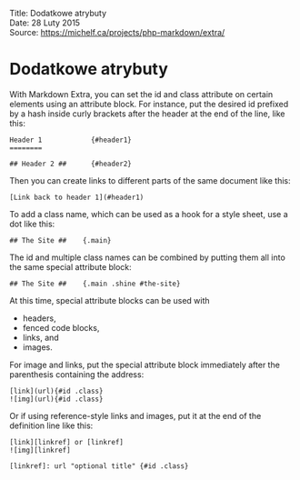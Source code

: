 Title: 		Dodatkowe atrybuty  
Date: 		28 Luty 2015  
Source:     https://michelf.ca/projects/php-markdown/extra/  

# Dodatkowe atrybuty

With Markdown Extra, you can set the id and class attribute on certain elements using an attribute block. For instance, put the desired id prefixed by a hash inside curly brackets after the header at the end of the line, like this:

```
Header 1            {#header1}
========

## Header 2 ##      {#header2}
```

Then you can create links to different parts of the same document like this:

```
[Link back to header 1](#header1)
```

To add a class name, which can be used as a hook for a style sheet, use a dot like this:

```
## The Site ##    {.main}
```
The id and multiple class names can be combined by putting them all into the same special attribute block:

```
## The Site ##    {.main .shine #the-site}
```
At this time, special attribute blocks can be used with

- headers,
- fenced code blocks,
- links, and
- images.

For image and links, put the special attribute block immediately after the parenthesis containing the address:

```
[link](url){#id .class}  
![img](url){#id .class}
```

Or if using reference-style links and images, put it at the end of the definition line like this:

```
[link][linkref] or [linkref]  
![img][linkref]

[linkref]: url "optional title" {#id .class}
```